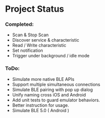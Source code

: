 # Project Status

### Completed:

 - Scan & Stop Scan
 - Discover service & characteristic
 - Read / Write characteristic
 - Set notification
 - Trigger under background / idle mode


### ToDo:

 - Simulate more native BLE APIs
 - Support multiple simultaneous connections
 - Simulate BLE pairing with pop up dialog
 - Unify naming cross iOS and Android
 - Add unit tests to guard emulator behaviors.
 - Better instruction for usage.
 - Simulate BLE 5.0 ( Android )
